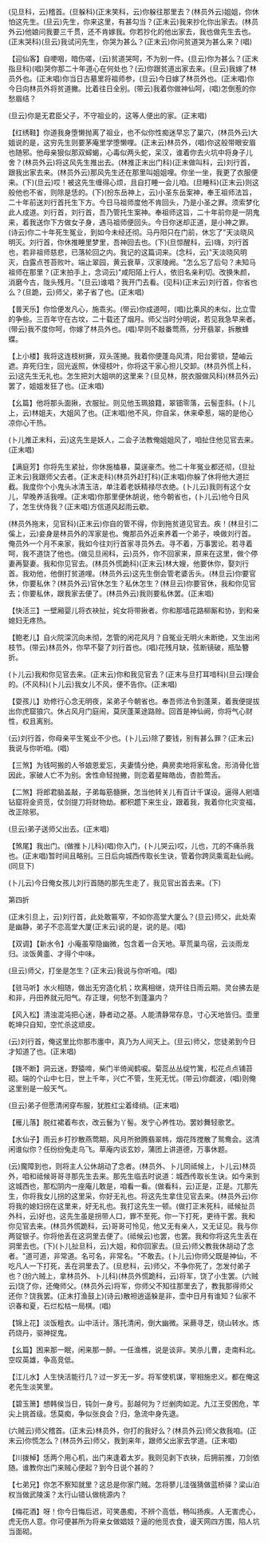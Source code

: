 <!-- { "loadSidebar": true } -->
(见旦科，云)稽首。(旦躲科)(正末笑科，云)你躲往那里去？(林员外云)姐姐，你休怕这先生。(旦云)先生，你来这里，有甚勾当？(正末云)我来抄化你出家去。(林员外云)他娘问我要三千贯，还不肯嫁我。你若抄化的他出家去，我也做先生去也。(正末哭科)(旦云)我试问先生，你哭为甚么？(正末云)你问贫道哭为甚么来？(唱)

【迎仙客】自哽咽，暗伤嗟，(云)贫道哭呵，不为别一件。(旦云)你为甚么？(正末指旦科)(唱)哭你那二十年道心在何处也？(云)你跟贫道出家去来。(旦云)我嫁了林员外也。(正末唱)你当日古墓里将祖师参，(旦云)今日嫁了林员外也。(正末唱)你今日向林员外将贫道撇。比着往日全别。(带云)我着你做神仙呵，(唱)怎倒惹的你愁眉结？

(旦云)你是无君臣父子，不守祖业的，这等人便出的家。(正末唱)

【红绣鞋】你道我身堕懒抛离了祖业，也不似你性痴迷早忘了巢穴，(林员外云)大姐说的是，这穷先生则要茅庵里学堕懒哩。(正末云)林员外，(唱)你这般带眼安眉也随邪。他母亲狠似那双蟳蝎，心毒似两头蛇，呆汉，谁着你去火坑中将身子儿舍？(林员外云)将这风先生推出去。(林推正末出门科)(正末做叫科，云)刘行首，跟我出家去来。(林员外云)那风先生还在那里叫姐姐哩。你坐一坐，我更了衣服便来。(下)(旦云)哎！被这先生缠得心烦，且自打睡一会儿咱。(旦睡科)(正末云)则这般他也不省，则除是恁的。(下)(扮东岳神上，云)小圣东岳案神，奉王祖师法旨，二十年前送刘行首托生下方。今日马祖师度他不肯回头，乃是小圣之罪。须索梦化此人成道。刘行首，刘行首，吾乃管托生案神。奉祖师这旨，二十年前你是一阴鬼来，着我送你下方做女子身，遇马祖师便回头。今日你迷却正道，是小神之罪。(诗云)你二十年死生冤业，到如今未经还彻。马丹阳只在门前，休忘了"天淡晓风明灭。刘行首，你休推睡里梦里，吾神回去也。(下)(旦惊醒科，云)嗨，刘行首也，若非祖师慈悲，已落轮回之内。我记的这篇词来。(念科，云)"天淡晓风明灭，白露点苍苔败叶。端止翠园，黄云衰草，汉家陵阙。"怎么忘了后句？未知马祖师在那里？(正末拍手上，念词云)"咸阳陌上行人，依旧名亲利切。改换朱颜，消磨今古，陇头残月。"(旦云)谁唱？我开门去看。(见科)(正末云)刘行首，你省也么？(旦跪，云)师父，弟子省了也。(正末唱)

【普天乐】你恰便发凡心，施乖劣。(带云)你成道呵，(唱)比乘风的未似，比立雪的争些。三百年守在古坟，二十载还了烟月。师父当时分明说，若见我急早来者。(带云)我不度你呵，你嫁了林员外也。(唱)早则不敲番莺燕，分开翡翠，拆散蜂蝶。

【上小楼】我将这连枝树撅，双头莲撧。我着你便蓬岛风清，阳台雾锁，楚岫云遮。弃死归生，回光返照，休侵枝叶，你将这干家心担儿交卸。(林员外慌上科，云)这先生无礼也。怎生把刘大姐哄的这里来？(旦见林，脱衣服做风科)(林员外云)罢了，姐姐发狂了也。(正末唱)

【幺篇】他将那头面揪，衣服扯。则见他玉珮狼籍，翠钿零落，云髻歪斜。(卜儿上，云)林姐夫，大姐风了也。(正末唱)他不风，你自呆，休来牵惹，端的是他心凉你心干热。

(卜儿推正末科，云)这先生是妖人，二会子法教俺姐姐风了，咱扯住他见官去来。(正末唱)

【满庭芳】你将先生紧扯，你休施榼暴，莫逞豪杰。他二十年冤业都还彻，(旦扯正末云)我跟师父去者。(正末走科)(林员外赶打科)(正末唱)你躲了休将他大道拦截。我度你个小鬼头冰清玉洁，单注着老妖精禄尽衣绝。(卜儿云)我则有这个女儿，早晚养活我哩。(正末唱)你那里便休胡说，他今朝省也，(卜儿云)他今日风了，怎生伏侍我？(正末唱)方信道风起雨云歇。

(林员外拖末，见官科)(正末云)你自的管不得，你到拖贫道见官去。疾！(林旦引二傒上，云)妾身是林员外的浑家是也。俺那员外近来养着一个弟子，唤做刘行首。俺员外一个月不来家，我如今往刘行首家寻员外去。寻不着，万事罢论。若寻着呵，我不道饶了他也。(做见旦闹科，云)员外，你不回家来，原来在这里，做个停妻再娶妻。我和你见官去。(林员外慌跪科)(正末云)林大嫂，他要休你，娶刘行首。我劝他，他倒打贫道哩。(林员外云)这先生倒会管老婆舌头。(林旦云)你要官休，你要私休？(林员外云)官休怎生？私休怎生？(林旦云)你要官休，我和你见官去；你要私休，跟我家去便了。(林员外云)我则要私休罢。(正末唱)

【快活三】一壁厢婴儿将衣袂扯，姹女将带揪者。你和那墙花路柳厮和协，到和亲媳妇无疼热。

【鲍老儿】自火院深沉向未彻，怎管的闲花风月？自冤业无明火未断绝，又生出闲枝节。(带云)林员外，你早不娶了刘行首也。(唱)花残月缺，弦断镜破，瓶坠簪折。

(卜儿云)我和你见官去来。(正末云)你和我见官去？(正末与旦打耳喑科)(旦云)理会的。(不风科)(卜儿云)我女儿不风，便不告你。(正末唱)

【耍孩儿】劝修行心念无明夜，呆弟子今朝省也。奉吾师法令到蓬莱，着我便提拔出你虎窟狼穴。休占风月门庭闹，莫厌蓬莱途路赊。回首是神仙阙，你将气心财性，权且离别。

(云)刘行首，你母亲平生冤业不少也。(卜儿云)除了要钱，别有甚么罪？(正末云)我说与你听咱。(唱)

【三煞】为钱呵搬的人爷娘恩爱忘，夫妻情分绝，典房卖地将家私舍。形消骨化皆因此，家破人亡不为别。舍性命轻抛撇，则恋着星眸皓齿，杏脸莺舌。

【二煞】将郎君脑盖敲，子弟每筋髓撅，怎当他转关儿有百计千谋设。逼得人剜墙钻窟将金资觅，仗剑提刀将财物劫。都积趱下来生业，跟着我，我着你化灾变福，改正除邪。

(旦云)弟子送师父出去。(正末唱)

【煞尾】我出门。(做推卜儿科)(唱)你入门，(卜儿哭云)哎，儿也，兀的不痛杀我也。(正末唱)暂时间且略别。三日后向城西传取长生诀，管着你跨凤乘鸾赴仙阙。(同旦下)

(卜儿云)今日俺女孩儿刘行首随的那先生走了，我见官出首去来。(下)

第四折

(正末引旦上，云)刘行首，此处敢匾窄，不如你高堂大厦么？(旦云)师父，此处索是幽静，弟子不恋高堂大厦(正末云)说的是，说的是。(唱)

【双调】【新水令】小庵虽窄隐幽微，包含着一合天地。草荒巢鸟宿，云淡雨龙归。淡饭黄齑、才得个中味。

(旦云)师父，打坐是怎生？(正末云)我说与你听咱。(唱)

【驻马听】水火相随，做出无穷造化机；坎离相继，烧开往日雨云期。灵台拂去是和非，丹田养就元阳气。存正理，何愁不到蓬瀛内？

【风入松】清浊混沌把心迷，静者动之基。人能清静常存息，寸心天地皆归。壶里乾坤只自知，空忙杀这顽皮。

(云)刘行首，俺这里比你那市廛中，真乃为人间天上。(旦云)师父，您徒弟到今日才知道了也。(正末唱)

【拨不断】洞云迷，野猿啼，柴门半倚闻鹤唳。菊蕊丛丛绽竹篱，松花点点铺苔砌。端的个山中七日，世上千年，兴亡不管，生死无忧。(带云)你觑波，(唱)则俺这里别是一般天气。

(旦云)弟子但愿清闲穿布服，犹胜红尘着绛绡。(正末唱)

【雁儿落】脱红裙着布衣，改云鬟为丫髻。发宁心养性功。罢妙舞轻歌艺。

【水仙子】雨云乡打抄散燕莺期，风月所掀腾翡翠帏，烟花阵搅散了鸳鸯会。这清闲谁似你？任纷纷兔走乌飞。草庵内谈玄妙，蒲团上讲道德，万事休题。

(云)魔障到也，则将主人公休胡动了念者。(林员外、卜儿同祗候上，卜儿云)林员外，咱和祗候哥哥寻那先生去来。那先生临去时说道：城西传取长生诀。如今来到这城西也，那松阴内一座庵儿敢是，咱看一看。(做看科，云)正是，正是。兀那先生，你将我女儿拐的这里采，你好无礼也。将这先生拿住见官去来。(林员外云)你将我的媳妇拐在这里来，好无礼也。我打这先生一顿。(做打正末死科，祗候扯员外科，云)好也，这先生虽是拐带人口，罪不至死。你一下打死，更待干罢。我和你见官去来。(林员外慌跪科，云)哥哥可怜见，他又无有亲人，又无证见。我与你两锭银子。你将他丢在这洞里去便了。(祗候云)也罢，也罢。我和你将这先生丢在洞里去也。(下)(卜儿扯旦科，云)大姐，和你回家去。(旦云)师父教我休胡动了念者。"道可道，非常道。名可名，非常名。"不敢去。(卜儿云)你师父既是神仙，不吃凡人一下打死，丢在洞里去了。(旦悲科，云)师父，不争你死了，怎发付弟子也？(扮六贼上，拿林员外、卜儿科)(林员外慌跪科，云)将军，饶了小生罢。(六贼云)饶了你，还俺师父。(林员外云)将军，你师父不知往那里去了，教我那得师父还你？饶我罢。(正末打渔鼓上)(诗云)散袒逍遥躲是非，壶中日月有谁知？仙家不识春和夏，石烂松枯一局棋。(唱)

【锦上花】淡饭粗衣。山中活计。落托清闲，倒大幽微。采蕨寻芝，绕山转水。炼药烧丹，驱神捉鬼。

【幺篇】困来那一眠，闲来那一醉。一任渔樵，说是谈非。笑杀儿曹，走南料北。空叹英雄，争高竞低。

【江儿水】人生快活能行几？过一岁无一岁。将军使机谋，宰相施忠义。都在俺这老先生淡笑里。

【碧玉箫】想韩侯当日，钝剑一身亏。彭越何为？烂剉肉如泥。九江王受困危，竿尖上挑首级。恁莫痴，争似张良会？归，急流中身先退。

(六贼云)师父稽首。(正末云)林员外，你打的我好么？(林员外云)师父救我咱。(正末云)你慌怎么？(林员外云)师父，我到来年，跟师父出家去学道。(正末唱)

【川拨棹】恁两个用心机，出门来逢着太岁。我则见剥下衣袂，后拥前推，刀剑依随。谁教你出门来贼心便起？到今日说个甚的？

【七弟兄】你怎不察知就里？这总是你家门贼。怎将蓼儿洼强猜做蓝桥驿？梁山泊权当做武陵溪？太行山错认做桃源内？

【梅花酒】呀！你今日悔后迟，可笑愚痴，不辨个高低，畅叫扬疾。人无害虎心，虎无伤人意。你可便甚所为将亲女做娼妓？逼的他觅衣食，谩天网四方围，陷人坑当面砌。

